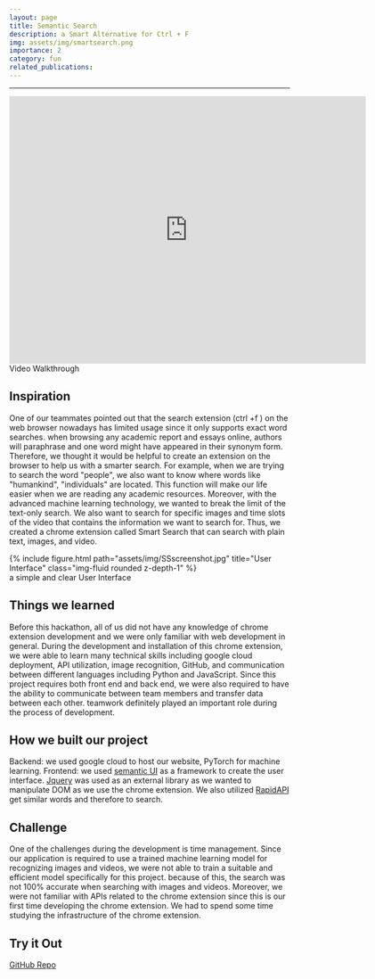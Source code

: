 ```yaml
---
layout: page
title: Semantic Search
description: a Smart Alternative for Ctrl + F
img: assets/img/smartsearch.png
importance: 2
category: fun
related_publications: 
---
```


---
<div class="row">
    <div class="col-sm mt-3 mt-md-0">
        <iframe
    width="640"
    height="480"
    src="https://www.youtube.com/embed/DYKoab0Cet4"
    frameborder="0"
    allow="autoplay; encrypted-media"
    allowfullscreen
>
</iframe>
    </div>
</div>

<div class="caption">
    Video Walkthrough
</div>

## Inspiration
One of our teammates pointed out that the search extension (ctrl +f ) on the web browser nowadays has limited usage since it only supports exact word searches. when browsing any academic report and essays online, authors will paraphrase and one word might have appeared in their synonym form. Therefore, we thought it would be helpful to create an extension on the browser to help us with a smarter search. For example, when we are trying to search the word "people", we also want to know where words like "humankind", "individuals" are located. This function will make our life easier when we are reading any academic resources. Moreover, with the advanced machine learning technology, we wanted to break the limit of the text-only search. We also want to search for specific images and time slots of the video that contains the information we want to search for. Thus, we created a chrome extension called Smart Search that can search with plain text, images, and video.

<div class="row">
    <div class="col-sm mt-3 mt-md-0">
        {% include figure.html path="assets/img/SSscreenshot.jpg" title="User Interface" class="img-fluid rounded z-depth-1" %}
    </div>
</div>
<div class="caption">
    a simple and clear User Interface
</div>

## Things we learned
Before this hackathon, all of us did not have any knowledge of chrome extension development and we were only familiar with web development in general. During the development and installation of this chrome extension, we were able to learn many technical skills including google cloud deployment, API utilization, image recognition, GitHub, and communication between different languages including Python and JavaScript. Since this project requires both front end and back end, we were also required to have the ability to communicate between team members and transfer data between each other. teamwork definitely played an important role during the process of development.

## How we built our project
Backend: we used google cloud to host our website, PyTorch for machine learning.
Frontend: we used [semantic UI](https://semantic-ui.com/) as a framework to create the user interface. [Jquery](https://https://jquery.com//)  was used as an external library as we wanted to manipulate DOM as we use the chrome extension. We also utilized [RapidAPI](https://rapidapi.com/Graydyn/api/synonyms/to)  get similar words and therefore to search.

## Challenge
One of the challenges during the development is time management. Since our application is required to use a trained machine learning model for recognizing images and videos, we were not able to train a suitable and efficient model specifically for this project. because of this, the search was not 100% accurate when searching with images and videos. Moreover, we were not familiar with APIs related to the chrome extension since this is our first time developing the chrome extension. We had to spend some time studying the infrastructure of the chrome extension.

## Try it Out
[GitHub Repo](https://github.com/boshenzh/SemanticSearch)